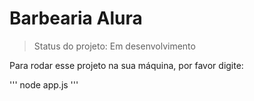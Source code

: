 <h1>Barbearia Alura</h1>

>Status do projeto: Em desenvolvimento

Para rodar esse projeto na sua máquina, por favor digite:

'''
node app.js
'''
